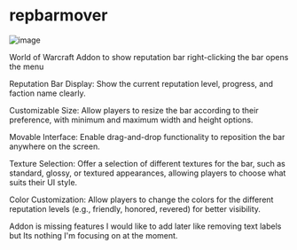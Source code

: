 # repbarmover
![image](https://github.com/user-attachments/assets/7d14326a-290f-4e63-8b89-0a6efdb2b077)


World of Warcraft Addon to show reputation bar
right-clicking the bar opens the menu

Reputation Bar Display: Show the current reputation level, progress, and faction name clearly.

Customizable Size: Allow players to resize the bar according to their preference, with minimum and maximum width and height options.

Movable Interface: Enable drag-and-drop functionality to reposition the bar anywhere on the screen.

Texture Selection: Offer a selection of different textures for the bar, such as standard, glossy, or textured appearances, allowing players to choose what suits their UI style.

Color Customization: Allow players to change the colors for the different reputation levels (e.g., friendly, honored, revered) for better visibility.

Addon is missing features I would like to add later like removing text labels but Its nothing I'm focusing on at the moment. 

